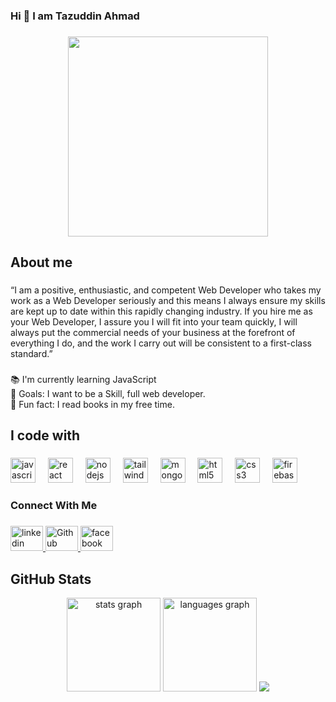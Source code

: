<h3 align="left">Hi 👋 I am Tazuddin Ahmad</h3>

###

<div align="center">
  <img height="320" src="https://scontent.fdac41-1.fna.fbcdn.net/v/t39.30808-6/476503917_9336002673180402_5215390031825706487_n.png?_nc_cat=108&ccb=1-7&_nc_sid=cc71e4&_nc_eui2=AeE92PPFV9MiF_cwIOCvArl3TfHt-Bs94MtN8e34Gz3gy_-rE0B56UAiRRfVic5GZpOs2ZmTSqLs1TOuGGV-6Dl9&_nc_ohc=lwsGbc3JGwQQ7kNvgEQjyES&_nc_zt=23&_nc_ht=scontent.fdac41-1.fna&_nc_gid=AlYaD-ZQnKDUIo_BT3yxQcQ&oh=00_AYCJ7lO5VFMhOj0991J0q-u695ZQ8zOKT1CHpc7ypR0I_A&oe=67A8E679"  />
</div>


###
<h2 align="left">About me</h2>

###

<p align="left">“I am a positive, enthusiastic, and competent Web Developer who takes my work as a Web Developer seriously and this means I always ensure my skills are kept up to date within this rapidly changing industry. If you hire me as your Web Developer, I assure you I will fit into your team quickly, I will always put the commercial needs of your business at the forefront of everything I do, and the work I carry out will be consistent to a first-class standard.”</p>

###

<p align="left">📚 I'm currently learning JavaScript<br>🎯 Goals: I want to be a Skill, full web developer.<br>🎲 Fun fact: I read books in my free time.</p>

###

<h2 align="left">I code with</h2>

###

<div align="left">
  <img src="https://cdn.jsdelivr.net/gh/devicons/devicon/icons/javascript/javascript-original.svg" height="40" alt="javascript logo"  />
  <img width="12" />
  <img src="https://cdn.jsdelivr.net/gh/devicons/devicon/icons/react/react-original.svg" height="40" alt="react logo"  />
  <img width="12" />
  <img src="https://cdn.jsdelivr.net/gh/devicons/devicon/icons/nodejs/nodejs-original.svg" height="40" alt="nodejs logo"  />
  <img width="12" />
  <img src="https://cdn.jsdelivr.net/gh/devicons/devicon/icons/tailwindcss/tailwindcss-original-wordmark.svg" height="40" alt="tailwindcss logo"  />
  <img width="12" />
  <img src="https://cdn.jsdelivr.net/gh/devicons/devicon/icons/mongodb/mongodb-original.svg" height="40" alt="mongodb logo"  />
  <img width="12" />
  <img src="https://cdn.jsdelivr.net/gh/devicons/devicon/icons/html5/html5-original.svg" height="40" alt="html5 logo"  />
  <img width="12" />
  <img src="https://cdn.jsdelivr.net/gh/devicons/devicon/icons/css3/css3-original.svg" height="40" alt="css3 logo"  />
  <img width="12" />
  <img src="https://cdn.jsdelivr.net/gh/devicons/devicon/icons/firebase/firebase-plain.svg" height="40" alt="firebase logo"  />
</div>

###

<h3 align="left">Connect With Me</h3>

###

<div align="left">
  <a href="https://www.linkedin.com/in/tazuddin-ahmad-4a5673270/" target="_blank">
    <img src="https://raw.githubusercontent.com/maurodesouza/profile-readme-generator/master/src/assets/icons/social/linkedin/default.svg" width="52" height="40" alt="linkedin logo"  />
  </a>
  <a href="https://github.com/Tazuddin26" target="_blank">
    <img src="https://github.githubassets.com/images/modules/logos_page/GitHub-Mark.png" width="52" height="40" alt="Github"   />
  </a>
 
  <a href="https://www.facebook.com/taz.uddin.7" target="_blank">
    <img src="https://raw.githubusercontent.com/maurodesouza/profile-readme-generator/master/src/assets/icons/social/facebook/default.svg" width="52" height="40" alt="facebook logo"  />
  </a>
</div>



<h2 align="left">GitHub Stats</h2>

<div align="center">
  <img src="https://github-readme-stats.vercel.app/api?username=Tazuddin26&hide_title=false&hide_rank=false&show_icons=true&include_all_commits=true&count_private=true&disable_animations=false&theme=dracula&locale=en&hide_border=false&order=1" height="150" alt="stats graph"  />
  <img src="https://github-readme-stats.vercel.app/api/top-langs?username=Tazuddin26&locale=en&hide_title=false&layout=compact&card_width=320&langs_count=5&theme=dracula&hide_border=false&order=2" height="150" alt="languages graph"  />
<img src="https://streak-stats.demolab.com/?user=Tazuddin26"/>
</div>




###
